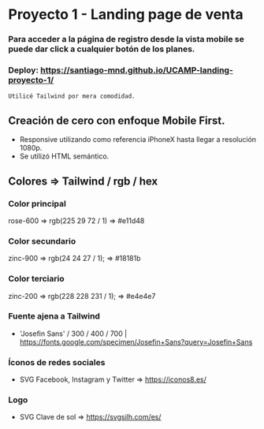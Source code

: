 # Proyecto 1 - Landing page de venta

### Para acceder a la página de registro desde la vista mobile se puede dar click a cualquier botón de los planes.

### Deploy: https://santiago-mnd.github.io/UCAMP-landing-proyecto-1/

`Utilicé Tailwind por mera comodidad.`

## Creación de cero con enfoque Mobile First.
- Responsive utilizando como referencia iPhoneX hasta llegar a resolución 1080p.
- Se utilizó HTML semántico.

## Colores => Tailwind / rgb / hex

### Color principal </br>
rose-600 => rgb(225 29 72 / 1) => 
#e11d48 </br>
### Color secundario </br>
zinc-900 => rgb(24 24 27 / 1); => #18181b </br>
### Color terciario </br>
zinc-200 => rgb(228 228 231 / 1); => #e4e4e7

### Fuente ajena a Tailwind
- 'Josefin Sans' / 300 / 400 / 700 |
https://fonts.google.com/specimen/Josefin+Sans?query=Josefin+Sans

### Íconos de redes sociales
- SVG Facebook, Instagram y Twitter =>  https://iconos8.es/

### Logo
- SVG Clave de sol => https://svgsilh.com/es/

